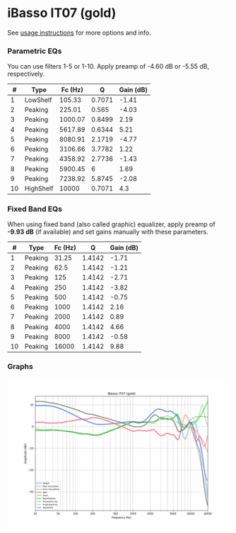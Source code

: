 # iBasso IT07 (gold)
See [usage instructions](https://github.com/jaakkopasanen/AutoEq#usage) for more options and info.

### Parametric EQs
You can use filters 1-5 or 1-10. Apply preamp of -4.60 dB or -5.55 dB, respectively.

|   # | Type      |   Fc (Hz) |      Q |   Gain (dB) |
|-----|-----------|-----------|--------|-------------|
|   1 | LowShelf  |    105.33 | 0.7071 |       -1.41 |
|   2 | Peaking   |    225.01 | 0.565  |       -4.03 |
|   3 | Peaking   |   1000.07 | 0.8499 |        2.19 |
|   4 | Peaking   |   5617.89 | 0.6344 |        5.21 |
|   5 | Peaking   |   8080.91 | 2.1719 |       -4.77 |
|   6 | Peaking   |   3106.66 | 3.7782 |        1.22 |
|   7 | Peaking   |   4358.92 | 2.7736 |       -1.43 |
|   8 | Peaking   |   5900.45 | 6      |        1.69 |
|   9 | Peaking   |   7238.92 | 5.8745 |       -2.08 |
|  10 | HighShelf |  10000    | 0.7071 |        4.3  |

### Fixed Band EQs
When using fixed band (also called graphic) equalizer, apply preamp of **-9.93 dB** (if available) and set gains manually with these parameters.

|   # | Type    |   Fc (Hz) |      Q |   Gain (dB) |
|-----|---------|-----------|--------|-------------|
|   1 | Peaking |     31.25 | 1.4142 |       -1.71 |
|   2 | Peaking |     62.5  | 1.4142 |       -1.21 |
|   3 | Peaking |    125    | 1.4142 |       -2.71 |
|   4 | Peaking |    250    | 1.4142 |       -3.82 |
|   5 | Peaking |    500    | 1.4142 |       -0.75 |
|   6 | Peaking |   1000    | 1.4142 |        2.16 |
|   7 | Peaking |   2000    | 1.4142 |        0.89 |
|   8 | Peaking |   4000    | 1.4142 |        4.66 |
|   9 | Peaking |   8000    | 1.4142 |       -0.58 |
|  10 | Peaking |  16000    | 1.4142 |        9.88 |

### Graphs
![](./iBasso%20IT07%20(gold).png)
